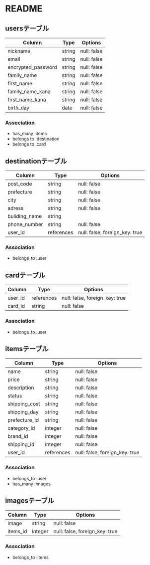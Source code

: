 # README

## usersテーブル

| Column             | Type   | Options                        |
| ------------------ | ------ | ------------------------------ |
| nickname           | string | null: false                    |
| email              | string | null: false                    |
| encrypted_password | string | null: false                    |
| family_name        | string | null: false                    |
| first_name         | string | null: false                    |
| family_name_kana   | string | null: false                    |
| first_name_kana    | string | null: false                    |
| birth_day          | date   | null: false                    |

### Association
- has_many :items
- belongs to :destination
- belongs to :card

## destinationテーブル

| Column             | Type       | Options                        |
| ------------------ | ---------- | ------------------------------ |
| post_code          | string     | null: false                    |
| prefecture         | string     | null: false                    |
| city               | string     | null: false                    |
| adress             | string     | null: false                    |
| buliding_name      | string     |                                |
| phone_number       | string     | null: false                    |
| user_id            | references | null: false, foreign_key: true |

### Association
- belongs_to :user

## cardテーブル

| Column             | Type       | Options                        |
| ------------------ | ---------- | ------------------------------ |
| user_id            | references | null: false, foreign_key: true |
| card_id            | string     | null: false                    |

### Association
- belongs_to :user

## itemsテーブル

| Column             | Type       | Options                        |
| ------------------ | ---------- | ------------------------------ |
| name               | string     | null: false                    |
| price              | string     | null: false                    |
| description        | string     | null: false                    |
| status             | string     | null: false                    |
| shipping_cost      | string     | null: false                    |
| shipping_day       | string     | null: false                    |
| prefecture_id      | string     | null: false                    |
| category_id        | integer    | null: false                    |
| brand_id           | integer    | null: false                    |
| shipping_id        | integer    | null: false                    |
| user_id            | references | null: false, foreign_key: true |

### Association
- belongs_to :user
- has_many :images

## imagesテーブル

| Column             | Type       | Options                        |
| ------------------ | ---------- | ------------------------------ |
| image              | string     | null: false                    |
| items_id           | integer    | null: false, foreign_key: true |

### Association
- belongs_to :items